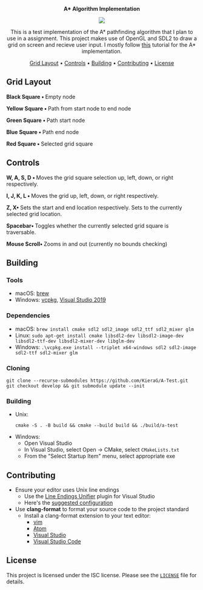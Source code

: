 

<p align=center>
  <b> A* Algorithm Implementation </b>
</p>


<p align="center"> 
<img src="https://i.imgur.com/52d2nqk.png">
</p>

<p align = "center">
This is a test implementation of the A* pathfinding algorithm that I plan to use in a assignment. This project makes use of OpenGL and SDL2 to draw a grid on screen and recieve user input.
 I mostly follow  <a href="https://www.youtube.com/watch?v=-L-WgKMFuhE&list=PLFt_AvWsXl0cq5Umv3pMC9SPnKjfp9eGW">this</a>  tutorial for the  A* implementation.
 </p>

<p align="center">
  <a href="#grid-layout">Grid Layout</a> •
  <a href="#controls">Controls</a> •
  <a href="#building">Building</a> •
  <a href="#contributing">Contributing</a> •
  <a href="#license">License</a>
</p>


 
## Grid Layout
<b>Black Square • </b> Empty node

<b>Yellow Square • </b> Path from start node to end node

<b>Green Square • </b> Path start node

<b>Blue Square • </b> Path end node

<b>Red Square • </b> Selected grid square



## Controls
<b>W, A, S, D • </b> Moves the grid square selection up, left, down, or right respectively.

<b>I, J, K, L • </b> Moves the grid up, left, down, or right respectively.

<b>Z, X• </b> Sets the start and end location respectively. Sets to the currently selected grid location.

<b>Spacebar• </b> Toggles whether the currently selected grid square is traversable.

<b>Mouse Scroll• </b> Zooms in and out (currently no bounds checking)



## Building
### Tools
* macOS: [brew][brew-dl]
* Windows: [vcpkg][vcpkg-dl], [Visual Studio 2019][VS2019-dl]

### Dependencies
* macOS: `brew install cmake sdl2 sdl2_image sdl2_ttf sdl2_mixer glm`
* Linux: `sudo apt-get install cmake libsdl2-dev libsdl2-image-dev
    libsdl2-ttf-dev libsdl2-mixer-dev libglm-dev`
* Windows: `.\vcpkg.exe install --triplet x64-windows sdl2 sdl2-image sdl2-ttf
    sdl2-mixer glm`

### Cloning
```
git clone --recurse-submodules https://github.com/KieraG/A-Test.git
git checkout develop && git submodule update --init
```

### Building
* Unix:
    ```
    cmake -S . -B build && cmake --build build && ./build/a-test
    ```
* Windows:
    * Open Visual Studio
    * In Visual Studio, select Open → CMake, select `CMakeLists.txt`
    * From the "Select Startup Item" menu, select appropriate exe

## Contributing
* Ensure your editor uses Unix line endings
    * Use the [Line Endings Unifier][leu-dl]
      plugin for Visual Studio
    * Here's the [suggested configuration][leu-config]
* Use **clang-format** to format your source code to the project standard
    * Install a clang-format extension to your text editor:
        * [vim][clang-format-vim]
        * [Atom][clang-format-atom]
        * [Visual Studio][clang-format-vs]
        * [Visual Studio Code][clang-format-vsc]

## License
This project is licensed under the ISC license. Please see the [`LICENSE`](LICENSE) file
for details.

[clang-format-vim]: https://github.com/rhysd/vim-clang-format
[clang-format-atom]: https://atom.io/packages/clang-format
[clang-format-vsc]: https://marketplace.visualstudio.com/items?itemName=xaver.clang-format
[clang-format-vs]: https://marketplace.visualstudio.com/items?itemName=mynkow.FormatdocumentonSave
[leu-config]: https://i.imgur.com/ZONPHau.png
[leu-dl]: https://marketplace.visualstudio.com/items?itemName=JakubBielawa.LineEndingsUnifier
[VS2019-dl]: https://visualstudio.microsoft.com/thank-you-downloading-visual-studio/?sku=Community&rel=16
[vcpkg-dl]: https://github.com/microsoft/vcpkg
[brew-dl]: https://brew.sh

